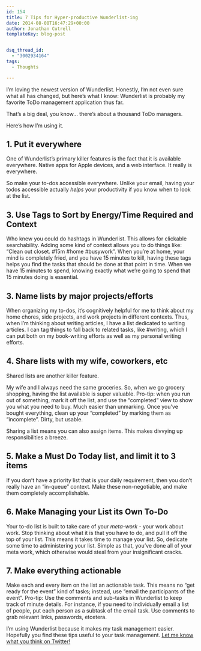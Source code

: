 ```yaml
---
id: 154
title: 7 Tips for Hyper-productive Wunderlist-ing
date: 2014-08-08T16:47:29+00:00
author: Jonathan Cutrell
templateKey: blog-post


dsq_thread_id:
  - "3002934164"
tags:
  - Thoughts

---
```

<p>I’m loving the newest version of Wunderlist. Honestly, I’m not even sure what all has changed, but here’s what I know: Wunderlist is probably my favorite ToDo management application thus far.</p>

<p>That’s a big deal, you know… there’s about a thousand ToDo managers.</p>

<p>Here’s how I’m using it.</p>

<h2>1. Put it everywhere</h2>

<p>One of Wunderlist’s primary killer features is the fact that it is available everywhere. Native apps for Apple devices, and a web interface. It really is everywhere.</p>

<p>So make your to-dos accessible everywhere. Unlike your email, having your todos accessible actually <em>helps</em> your productivity if you know when to look at the list.</p>

<h2>3. Use Tags to Sort by Energy/Time Required and Context</h2>

<p>Who knew you could do hashtags in Wunderlist. This allows for clickable searchability. Adding some kind of context allows you to do things like: “Clean out closet. #15m #home #busywork”. When you’re at home, your mind is completely fried, and you have 15 minutes to kill, having these tags helps you find the tasks that should be done at that point in time. When we have 15 minutes to spend, knowing exactly what we’re going to spend that 15 minutes doing is essential.</p>

<h2>3. Name lists by major projects/efforts</h2>

<p>When organizing my to-dos, it’s cognitively helpful for me to think about my home chores, side projects, and work projects in different contexts. Thus, when I’m thinking about writing articles, I have a list dedicated to writing articles. I can tag things to fall back to related tasks, like #writing, which I can put both on my book-writing efforts as well as my personal writing efforts.</p>

<h2>4. Share lists with my wife, coworkers, etc</h2>

<p>Shared lists are another killer feature.</p>

<p>My wife and I always need the same groceries. So, when we go grocery shopping, having the list available is super valuable. Pro-tip: when you run out of something, mark it off the list, and use the “completed” view to show you what you need to buy. Much easier than unmarking. Once you’ve bought everything, clean up your “completed” by marking them as “incomplete”. Dirty, but usable.</p>

<p>Sharing a list means you can also assign items. This makes divvying up responsibilities a breeze.</p>

<h2>5. Make a Must Do Today list, and limit it to 3 items</h2>

<p>If you don’t have a priority list that is your daily requirement, then you don’t really have an “in-queue” context. Make these non-negotiable, and make them completely accomplishable.</p>

<h2>6. Make Managing your List its Own To-Do</h2>

<p>Your to-do list is built to take care of your <em>meta-work</em> - your work about work. Stop thinking about what it is that you have to do, and pull it off the top of your list. This means it takes time to manage your list. So, dedicate some time to administering your list. Simple as that, you’ve done all of your meta work, which otherwise would steal from your insignificant cracks.</p>

<h2>7. Make everything actionable</h2>

<p>Make each and every item on the list an actionable task. This means no “get ready for the event” kind of tasks; instead, use “email the participants of the event”. Pro-tip: Use the comments and sub-tasks in Wunderlist to keep track of minute details. For instance, if you need to individually email a list of people, put each person as a subtask of the email task. Use comments to grab relevant links, passwords, etcetera.</p>

<p>I’m using Wunderlist because it makes my task management easier. Hopefully you find these tips useful to your task management. <a href="http://twitter.com/jcutrell">Let me know what you think on Twitter!</a></p>
